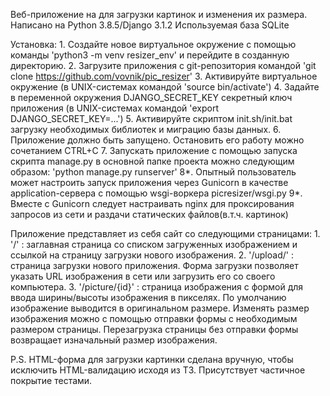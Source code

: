 Веб-приложение на для загрузки картинок и изменения их размера.
Написано на Python 3.8.5/Django 3.1.2
Используемая база SQLite 

Установка:
	1. Создайте новое виртуальное окружение с помощью команды 'python3 -m venv resizer_env' и перейдите в созданную директорию.
	2. Загрузите приложения с git-репозитория командой 'git clone https://github.com/vovnik/pic_resizer'
	3. Активируйте виртуальное окружение (в UNIX-системах командой 'source bin/activate')
	4. Задайте в переменной окружения DJANGO_SECRET_KEY секретный ключ приложения (в UNIX-системах командой 'export DJANGO_SECRET_KEY=...')
	5. Активируйте скриптом init.sh/init.bat загрузку необходимых библиотек и миграцию базы данных.
	6. Приложение должно быть запущено. Остановить его работу можно сочетанием CTRL+C
	7. Запускать приложение с помощью запуска скрипта manage.py в основной папке проекта можно следующим образом: 'python manage.py runserver'
	8*. Опытный пользователь может настроить запуск приложения через Gunicorn в качестве application-сервера с помощью wsgi-воркера picresizer/wsgi.py
	9*. Вместе с Gunicorn следует настраивать nginx для проксирования запросов из сети и раздачи статических файлов(в.т.ч. картинок) 

Приложение представляет из себя сайт со следующими страницами:
	1. '/' : заглавная страница со списком загруженных изображением и ссылкой на страницу загрузки нового изображения.
	2. '/upload/' : страница загрузки нового приложения. Форма загрузки позволяет указать URL изображения в сети или загрузить его со своего компьютера.
	3. '/picture/{id}' : страница изображения с формой для ввода ширины/высоты изображения в пикселях. По умолчанию изображение выводится в оригинальном размере. Изменять размер изображения можно с помощью отправки формы с необходимым размером страницы. Перезагрузка страницы без отправки формы возвращает изначальный размер изображения.
	
P.S. HTML-форма для загрузки картинки сделана вручную, чтобы исключить HTML-валидацию исходя из ТЗ.
     Присутствует частичное покрытие тестами.
